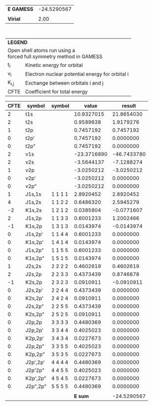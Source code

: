<div class="grid-wrapper" id="integrals-table-5">

<div id="table1">

|              |             |
| ------------ | ----------- |
| **E GAMESS** | -24.5290567 |
|              |             |
| **Virial**   | 2.00        |

<table style="margin-top: 3rem">
<tr>
  <td colspan="2">
    <b>LEGEND</b>
  </td>
</tr>
<tr>
  <td colspan="2">
    Open shell atoms run using a <br>forced full symmetry method in GAMESS
  </td>
</tr>
<tr>
  <td>t<sub>i</sub></td> <td> Kinetic energy for orbital</td>
</tr>
<tr>
  <td>v<sub>i</sub></td> <td>Electron nuclear potential energy for orbital i</td>
</tr>
<tr>
  <td>K<sub>i,j</sub></td>  <td>Exchange between orbitals i and j</td>
</tr>
<tr>
  <td>CFTE</td> <td>Coefficient for total energy</td>
</tr>
</table>

</div>

<div id="table2">

| CFTE | symbol   | symbol  | value       | result      |
| ---- | -------- | ------- | ----------- | ----------- |
| 2    | t1s      |         | 10.9327015  | 21.8654030  |
| 2    | t2s      |         | 0.9589638   | 1.9179276   |
| 1    | t2p      |         | 0.7457192   | 0.7457192   |
| 0    | t2p'     |         | 0.7457192   | 0.0000000   |
| 0    | t2p"     |         | 0.7457192   | 0.0000000   |
| 2    | v1s      |         | -23.3716890 | -46.7433780 |
| 2    | v2s      |         | -3.5644137  | -7.1288274  |
| 1    | v2p      |         | -3.0250212  | -3.0250212  |
| 0    | v2p'     |         | -3.0250212  | 0.0000000   |
| 0    | v2p"     |         | -3.0250212  | 0.0000000   |
| 1    | J1s,1s   | 1 1 1 1 | 2.8920452   | 2.8920452   |
| 4    | J1s,2s   | 1 1 2 2 | 0.6486320   | 2.5945279   |
| -2   | K1s,2s   | 1 2 1 2 | 0.0385804   | -0.0771607  |
| 2    | J1s,2p   | 1 1 3 3 | 0.6001233   | 1.2002466   |
| -1   | K1s,2p   | 1 3 1 3 | 0.0143974   | -0.0143974  |
| 0    | J1s,2p'  | 1 1 4 4 | 0.6001233   | 0.0000000   |
| 0    | K1s,2p'  | 1 4 1 4 | 0.0143974   | 0.0000000   |
| 0    | J1s,2p"  | 1 1 5 5 | 0.6001233   | 0.0000000   |
| 0    | K1s,2p"  | 1 5 1 5 | 0.0143974   | 0.0000000   |
| 1    | J2s,2s   | 2 2 2 2 | 0.4602619   | 0.4602619   |
| 2    | J2s,2p   | 2 2 3 3 | 0.4373439   | 0.8746878   |
| -1   | K2s,2p   | 2 3 2 3 | 0.0910911   | -0.0910911  |
| 0    | J2s,2p'  | 2 2 4 4 | 0.4373439   | 0.0000000   |
| 0    | K2s,2p'  | 2 4 2 4 | 0.0910911   | 0.0000000   |
| 0    | J2s,2p"  | 2 2 5 5 | 0.4373439   | 0.0000000   |
| 0    | K2s,2p"  | 2 5 2 5 | 0.0910911   | 0.0000000   |
| 0    | J2p,2p   | 3 3 3 3 | 0.4480369   | 0.0000000   |
| 0    | J2p,2p'  | 3 3 4 4 | 0.4025023   | 0.0000000   |
| 0    | K2p,2p'  | 3 4 3 4 | 0.0227673   | 0.0000000   |
| 0    | J2p,2p"  | 3 3 5 5 | 0.4025023   | 0.0000000   |
| 0    | K2p,2p"  | 3 5 3 5 | 0.0227673   | 0.0000000   |
| 0    | J2p',2p' | 4 4 4 4 | 0.4480369   | 0.0000000   |
| 0    | J2p'2p"  | 4 4 5 5 | 0.4025023   | 0.0000000   |
| 0    | K2p',2p" | 4 5 4 5 | 0.0227673   | 0.0000000   |
| 0    | J2p",2p" | 5 5 5 5 | 0.4480369   | 0.0000000   |
|      |          |         |             |             |
|      |          |         | **E sum**   | -24.5290567 |

</div>

</div>
